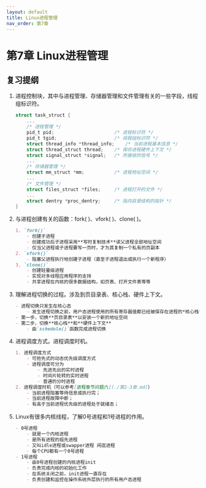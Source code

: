 ```yaml
---
layout: default
title: Linux进程管理
nav_order: 第7章
---
```


# 第7章 Linux进程管理



## 复习提纲


1. 进程控制块，其中与进程管理、存储器管理和文件管理有关的一些字段，线程组标识符。

    ```c
    struct task_struct {
        ...
        /* 进程管理 */
        pid_t pid;                      /* 进程标识符 */
        pid_t tgid;                     /* 线程组标识符 */
        struct thread_info *thread_info;    /* 当前进程基本信息 */
        struct thread_struct thread;    /* 保存进程硬件上下文 */
        struct signal_struct *signal;   /* 所接收的信号 */
        ...
        /* 存储器管理 */
        struct mm_struct *mm;           /* 进程地址空间 */
        ...
        /* 文件管理 */
        struct files_struct *files;     /* 进程打开的文件 */
        ...
        struct dentry *proc_dentry;     /* 指向目录结构的指针 */
    }
    ```

2. 与进程创建有关的函数：fork( )、vfork( )、clone( )。

    ```markdown
    1. `fork()`
        - 创建子进程
        - 创建成功后子进程采用**写时复制技术**读父进程全部地址空间
        - 仅当父进程或子进程要写一页时，才为其复制一个私有的页副本
    2. `vfork()`
        - 阻塞父进程执行地创建子进程（直至子进程退出或执行一个新程序）
    3. `clone()`
        - 创建轻量级进程
        - 实现对多线程应用程序的支持
        - 共享进程在内核的很多数据结构，如页表、打开文件表等等
    ```

3. 理解进程切换的过程。涉及到页目录表、核心栈、硬件上下文。

    ```markdown
    - 进程切换只发生在核心态
        - 发生进程切换之前，用户态进程使用的所有寄存器值都已经被保存在进程的*核心栈*中
    - 第一步，切换**页目录表**以安装一个新的地址空间
    - 第二步，切换**核心栈**和**硬件上下文**
        - 由`schedule()`函数完成进程切换
    ```

4. 进程调度方式。进程调度时机。

    ```markdown
    1. 进程调度方式
        - 可抢先式的动态优先级调度方式
        - 进程调度可分为
            - 先进先出的实时进程
            - 时间片轮转的实时进程
            - 普通的分时进程
    2. 进程调度时机（可以参考[进程章节问题六](./第2-3章.md)）
        - 当前进程阻塞等待信息或执行完；
        - 当前进程故障中断；
        - 有高于当前进程优先级的进程处于就绪态；
    ```

5. Linux有很多内核线程，了解0号进程和1号进程的作用。

    ```markdown
    - 0号进程
        - 就是一个内核进程
        - 是所有进程的祖先进程
        - 又叫idle进程或swapper进程 闲逛进程
        - 每个CPU都有一个0号进程
    - 1号进程
        - 由0号进程创建的内核进程init
        - 负责完成内核的初始化工作
        - 在系统关闭之前，init进程一直存在
        - 负责创建和监控在操作系统外层执行的所有用户态进程
    ```